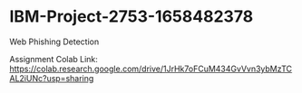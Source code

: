 # IBM-Project-2753-1658482378
Web Phishing Detection

Assignment Colab Link: https://colab.research.google.com/drive/1JrHk7oFCuM434GvVvn3ybMzTCAL2iUNc?usp=sharing
